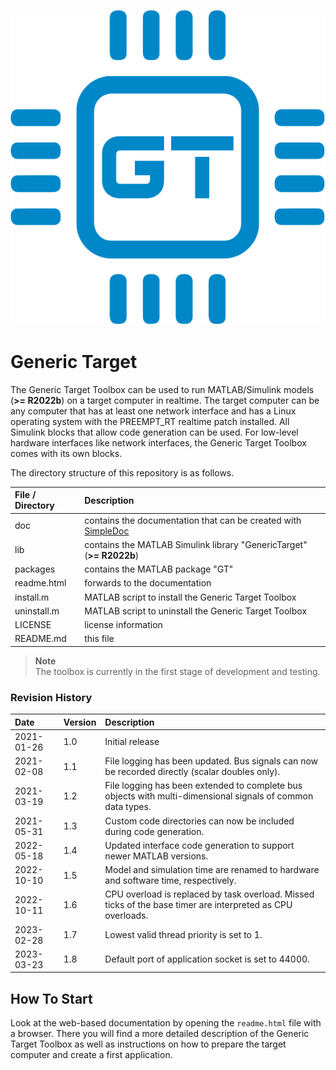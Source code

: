 ![](doc/img/icon.svg)

# Generic Target

The Generic Target Toolbox can be used to run MATLAB/Simulink models (**>= R2022b**) on a target computer in realtime.
The target computer can be any computer that has at least one network interface and has a Linux operating system with
the PREEMPT_RT realtime patch installed. All Simulink blocks that allow code generation can be used. For low-level hardware
interfaces like network interfaces, the Generic Target Toolbox comes with its own blocks.

The directory structure of this repository is as follows.

| File / Directory   | Description                                                                                                  |
| :----------------- | :----------------------------------------------------------------------------------------------------------- |
| doc                | contains the documentation that can be created with [SimpleDoc](https://github.com/RobertDamerius/SimpleDoc) |
| lib                | contains the MATLAB Simulink library "GenericTarget" (**>= R2022b**)                                         |
| packages           | contains the MATLAB package "GT"                                                                             |
| readme.html        | forwards to the documentation                                                                                |
| install.m          | MATLAB script to install the Generic Target Toolbox                                                          |
| uninstall.m        | MATLAB script to uninstall the Generic Target Toolbox                                                        |
| LICENSE            | license information                                                                                          |
| README.md          | this file                                                                                                    |


> **Note**<br>
> The toolbox is currently in the first stage of development and testing.

### Revision History
| Date        | Version  | Description                                                                                                                     |
| :---------- | :------- | :------------------------------------------------------------------------------------------------------------------------------ |
| 2021-01-26  | 1.0      | Initial release                                                                                                                 |
| 2021-02-08  | 1.1      | File logging has been updated. Bus signals can now be recorded directly (scalar doubles only).                                  |
| 2021-03-19  | 1.2      | File logging has been extended to complete bus objects with multi-dimensional signals of common data types.                     |
| 2021-05-31  | 1.3      | Custom code directories can now be included during code generation.                                                             |
| 2022-05-18  | 1.4      | Updated interface code generation to support newer MATLAB versions.                                                             |
| 2022-10-10  | 1.5      | Model and simulation time are renamed to hardware and software time, respectively.                                              |
| 2022-10-11  | 1.6      | CPU overload is replaced by task overload. Missed ticks of the base timer are interpreted as CPU overloads.                     |
| 2023-02-28  | 1.7      | Lowest valid thread priority is set to 1.                                                                                       |
| 2023-03-23  | 1.8      | Default port of application socket is set to 44000.                                                                            |


## How To Start
Look at the web-based documentation by opening the ``readme.html`` file with a browser. There you will find a more
detailed description of the Generic Target Toolbox as well as instructions on how to prepare the target computer and create
a first application.
